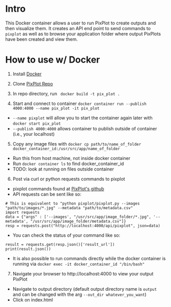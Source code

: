 # Intro
This Docker container allows a user to run PixPlot to create outputs and then visualize them. It creates an API end point to send commands to `pixplot` as well as to browse your application folder where output PixPlots have been created and view them.

# How to use w/ Docker

1. Install [Docker](https://docs.docker.com/get-docker/)

2. Clone [PixPlot Repo](https://github.com/YaleDHLab/pix-plot)

3. In repo directory, run ` docker build -t pix_plot .`

4. Start and connect to container `docker container run --publish 4000:4000 --name pix_plot -it pix_plot`
 - `--name pixplot` will allow you to start the container again later with `docker start pix_plot`
 - `--publish 4000:4000` allows container to publish outside of container (i.e., your localhost)

5. Copy any image files with  `docker cp path/to/name_of_folder docker_container_id:/usr/src/app/name_of_folder`
  - Run this from host machine, not inside docker container
  - Run `docker container ls` to find docker_container_id
  - TODO: look at running on files outside container

6. Post via curl or python requests commands to pixplot
  - pixplot commands found at [PixPlot's github](https://github.com/YaleDHLab/pix-plot)
  - API requests can be sent like so:
```
# This is equivalent to "python pixplot/pixplot.py --images "path/to/images/*.jpg" --metadata "path/to/metadata.csv"
import requests
data = {"args" : ['--images', "/usr/src/app/image_folder/*.jpg", '--metadata', "/usr/src/app/image_folder/metadata.csv"]}
resp = requests.post("http://localhost:4000/api/pixplot", json=data)
```
  - You can check the status of your command like so:
```
result = requests.get(resp.json()['result_url'])
print(result.json())
```
  - It is also possible to run commands directly while the docker container is running via `docker exec -it docker_container_id "/bin/bash"`

7. Navigate your browser to http://localhost:4000 to view your output PixPlot
  - Navigate to output directory (default output directory name is `output` and can be changed with the arg `--out_dir whatever_you_want`)
  - Click on index.html
